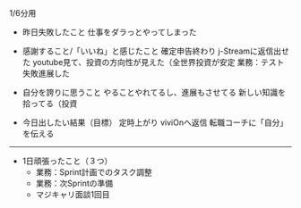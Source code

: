 1/6分用

- 昨日失敗したこと
仕事をダラっとやってしまった

- 感謝すること/「いいね」と感じたこと
確定申告終わり
j-Streamに返信出せた
youtube見て、投資の方向性が見えた（全世界投資が安定
業務：テスト失敗進展した

- 自分を誇りに思うこと
やることやれてるし、進展もさせてる
新しい知識を拾ってる（投資

- 今日出したい結果（目標）
定時上がり
viviOnへ返信
転職コーチに「自分」を伝える

---

- 1日頑張ったこと（３つ）
	- 業務：Sprint計画でのタスク調整
	- 業務：次Sprintの準備
	- マジキャリ面談1回目